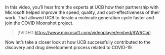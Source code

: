 In this video, you’ll hear from the experts at UCB how their partnership with Microsoft helped improve the speed, quality, and cost-effectiveness of their work. That allowed UCB to iterate a molecule generation cycle faster and join the COVID Moonshot project. 

> [!VIDEO https://www.microsoft.com/videoplayer/embed/RWRCaj]

Now let’s take a closer look at how UCB successfully contributed to the discovery and drug development process related to COVID-19.
